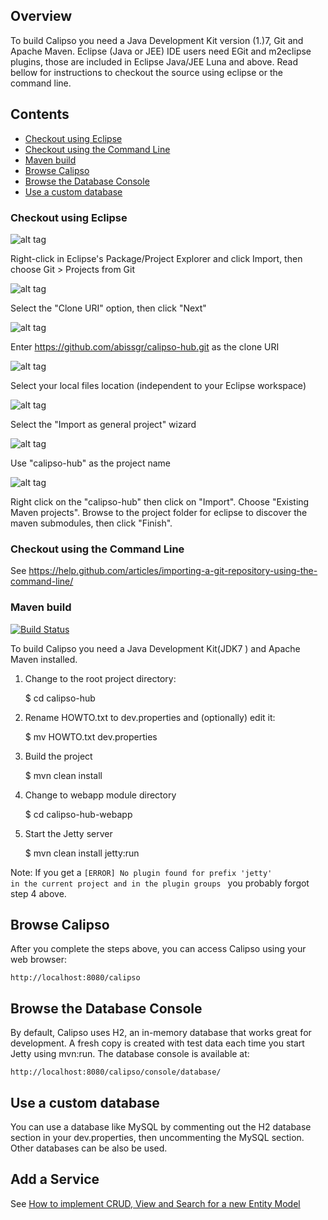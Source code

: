 
## Overview

To build Calipso you need a Java Development Kit version (1.)7, Git and Apache Maven. Eclipse (Java or JEE) IDE users need EGit and m2eclipse plugins, those are included in Eclipse Java/JEE Luna and above. Read bellow for instructions to checkout the source using eclipse or the command line.

## Contents

- [Checkout using Eclipse](#checkout-using-eclipse)
- [Checkout using the Command Line](#checkout-using-the-command-line)
- [Maven build](#maven-build)
- [Browse Calipso](#browse-calipso)
- [Browse the Database Console](#browse-the-database-console)
- [Use a custom database](#use-a-custom-database)
    

### Checkout using Eclipse

![alt tag](https://github.com/abissgr/calipso-hub/blob/master/src/main/site/img/readme/010_import_dialog.png)

Right-click in Eclipse's Package/Project Explorer and click Import, then choose Git > Projects from Git

![alt tag](https://github.com/abissgr/calipso-hub/blob/master/src/main/site/img/readme/011_clone_uri.png)

Select the "Clone URI" option, then click "Next"

![alt tag](https://github.com/abissgr/calipso-hub/blob/master/src/main/site/img/readme/012_import_from_git.png)

Enter https://github.com/abissgr/calipso-hub.git as the clone URI

![alt tag](https://github.com/abissgr/calipso-hub/blob/master/src/main/site/img/readme/014_local_dest.png)

Select your local files location (independent to your Eclipse workspace)

![alt tag](https://github.com/abissgr/calipso-hub/blob/master/src/main/site/img/readme/015_wizard.png)

Select the "Import as general project" wizard

![alt tag](https://github.com/abissgr/calipso-hub/blob/master/src/main/site/img/readme/016_project_name.png)

Use "calipso-hub" as the project name

![alt tag](https://github.com/abissgr/calipso-hub/blob/master/src/main/site/img/readme/017_import_existing_maven.png)

Right click on the "calipso-hub" then click on "Import". Choose "Existing Maven projects". Browse to the project folder for eclipse to discover the maven submodules, then click "Finish".


### Checkout using the Command Line

See https://help.github.com/articles/importing-a-git-repository-using-the-command-line/
 
### Maven build 

[![Build Status](https://travis-ci.org/abissgr/calipso-hub.png?branch=master)](https://travis-ci.org/abissgr/calipso-hub)

To build Calipso you need a Java Development Kit(JDK7 ) and Apache Maven installed. 

1) Change to the root project directory:

    $ cd calipso-hub

2) Rename HOWTO.txt to dev.properties and (optionally) edit it: 

    $ mv HOWTO.txt dev.properties

3) Build the project 

    $ mvn clean install

4) Change to webapp module directory 

    $ cd calipso-hub-webapp

5) Start the Jetty server 

    $ mvn clean install jetty:run
    
Note: If you get a <code>[ERROR] No plugin found for prefix 'jetty' in the current project and in the plugin groups </code> you probably forgot step 4 above.

    
## Browse Calipso

After you complete the steps above, you can access Calipso using your web browser: 

    http://localhost:8080/calipso
    
## Browse the Database Console 

By default, Calipso uses H2, an in-memory database that works great for development.
A fresh copy is created with test data each time you start Jetty using mvn:run. 
The database console is available at: 

    http://localhost:8080/calipso/console/database/
    

## Use a custom database 

You can use a database like MySQL by commenting out the H2 database section in your dev.properties, 
then uncommenting the MySQL section. Other databases can be also be used.  
    
    
## Add a Service

See [How to implement CRUD, View and Search for a new Entity Model](scrud_howto.md)